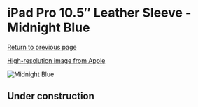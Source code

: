 # iPad Pro 10.5″ Leather Sleeve - Midnight Blue

[Return to previous page](/ipad_pro105)

[High-resolution image from Apple](https://store.storeimages.cdn-apple.com/8756/as-images.apple.com/is/MPU22?wid=4500&hei=4500&fmt=png)

<div style="width: 512px"><img src="/almost_uncompressed/MPU22.webp" alt="Midnight Blue"></div>

## Under construction
